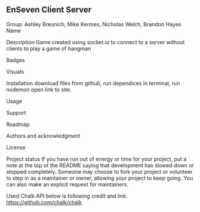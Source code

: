## EnSeven Client Server 

Group: Ashley Breunich, Mike Kermes, Nicholas Welch, Brandon Hayes
Name


Description
Game created using socket.io to connect to a server without clients to play a game of hangman

Badges

Visuals


Installation
download files from github, run dependices in terminal, run nodemon open link to site.

Usage


Support


Roadmap


Authors and acknowledgment


License


Project status
If you have run out of energy or time for your project, put a note at the top of the README saying that development has slowed down or stopped completely. Someone may choose to fork your project or volunteer to step in as a maintainer or owner, allowing your project to keep going. You can also make an explicit request for maintainers.

Used Chalk API below is following credit and link.
https://github.com/chalk/chalk
